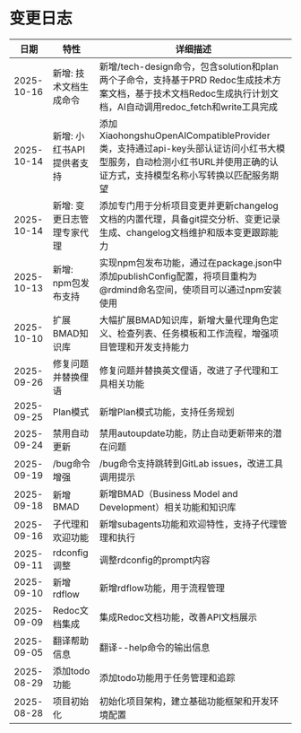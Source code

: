 # 变更日志

| 日期       | 特性                       | 详细描述                                                                                                                                                          |
| ---------- | -------------------------- | ----------------------------------------------------------------------------------------------------------------------------------------------------------------- |
| 2025-10-16 | 新增: 技术文档生成命令     | 新增/tech-design命令，包含solution和plan两个子命令，支持基于PRD Redoc生成技术方案文档，基于技术文档Redoc生成执行计划文档，AI自动调用redoc_fetch和write工具完成    |
| 2025-10-14 | 新增: 小红书API提供者支持  | 添加XiaohongshuOpenAICompatibleProvider类，支持通过api-key头部认证访问小红书大模型服务，自动检测小红书URL并使用正确的认证方式，支持模型名称小写转换以匹配服务期望 |
| 2025-10-14 | 新增: 变更日志管理专家代理 | 添加专门用于分析项目变更并更新changelog文档的内置代理，具备git提交分析、变更记录生成、changelog文档维护和版本变更跟踪能力                                         |
| 2025-10-13 | 新增: npm包发布支持        | 实现npm包发布功能，通过在package.json中添加publishConfig配置，将项目重构为@rdmind命名空间，使项目可以通过npm安装使用                                              |
| 2025-10-10 | 扩展BMAD知识库             | 大幅扩展BMAD知识库，新增大量代理角色定义、检查列表、任务模板和工作流程，增强项目管理和开发支持能力                                                                |
| 2025-09-26 | 修复问题并替换俚语         | 修复问题并替换英文俚语，改进了子代理和工具相关功能                                                                                                                |
| 2025-09-25 | Plan模式                   | 新增Plan模式功能，支持任务规划                                                                                                                                    |
| 2025-09-24 | 禁用自动更新               | 禁用autoupdate功能，防止自动更新带来的潜在问题                                                                                                                    |
| 2025-09-19 | /bug命令增强               | /bug命令支持跳转到GitLab issues，改进工具调用提示                                                                                                                 |
| 2025-09-18 | 新增BMAD                   | 新增BMAD（Business Model and Development）相关功能和知识库                                                                                                        |
| 2025-09-16 | 子代理和欢迎功能           | 新增subagents功能和欢迎特性，支持子代理管理和执行                                                                                                                 |
| 2025-09-11 | rdconfig调整               | 调整rdconfig的prompt内容                                                                                                                                          |
| 2025-09-10 | 新增rdflow                 | 新增rdflow功能，用于流程管理                                                                                                                                      |
| 2025-09-09 | Redoc文档集成              | 集成Redoc文档功能，改善API文档展示                                                                                                                                |
| 2025-09-05 | 翻译帮助信息               | 翻译--help命令的输出信息                                                                                                                                          |
| 2025-08-29 | 添加todo功能               | 添加todo功能用于任务管理和追踪                                                                                                                                    |
| 2025-08-28 | 项目初始化                 | 初始化项目架构，建立基础功能框架和开发环境配置                                                                                                                    |
